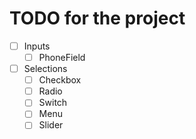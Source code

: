 # TODO for the project

- [ ] Inputs
  - [ ] PhoneField
- [ ] Selections
  - [ ] Checkbox
  - [ ] Radio
  - [ ] Switch
  - [ ] Menu
  - [ ] Slider
